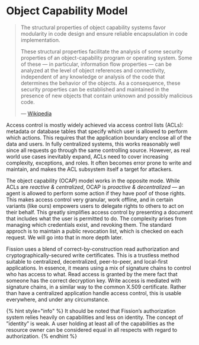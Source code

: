 # Object Capability Model

> The structural properties of object capability systems favor modularity in code design and ensure reliable encapsulation in code implementation.  
>   
> These structural properties facilitate the analysis of some security properties of an object-capability program or operating system. Some of these — in particular, information flow properties — can be analyzed at the level of object references and connectivity, independent of any knowledge or analysis of the code that determines the behavior of the objects. As a consequence, these security properties can be established and maintained in the presence of new objects that contain unknown and possibly malicious code.
>
> — [Wikipedia](https://en.wikipedia.org/wiki/Object-capability_model#Advantages_of_object_capabilities)

Access control is mostly widely achieved via access control lists \(ACLs\): metadata or database tables that specify which user is allowed to perform which actions. This requires that the application boundary enclose all of the data and users. In fully centralized systems, this works reasonably well since all requests go through the same controlling source. However, as real world use cases inevitably expand, ACLs need to cover increasing complexity, exceptions, and roles. It often becomes error prone to write and maintain, and makes the ACL subsystem itself a target for attackers.

The object capability \(OCAP\) model works in the opposite mode. While ACLs are _reactive & centralized_, OCAP is _proactive & decentralized_ — an agent is allowed to perform some action if they have poof of those rights. This makes access control very granular, work offline, and in certain variants \(like ours\) empowers users to delegate rights to others to act on their behalf. This greatly simplifies access control by presenting a document that includes what the user is permitted to do. The complexity arises from managing which credentials exist, and revoking them. The standard approch is to maintain a public revocation list, which is checked on each request. We will go into that in more depth later.

Fission uses a blend of correct-by-construction read authorization and cryptographically-secured write certificates. This is a trustless method suitable to centralized, decentralized, peer-to-peer, and local-first applications. In essence, it means using a mix of signature chains to control who has access to what. Read access is granted by the mere fact that someone has the correct decryption key. Write access is mediated with signature chains, in a similar way to the common X.509 certificate. Rather than have a centralized application handle access control, this is usable everywhere, and under any circumstance.

{% hint style="info" %}
It should be noted that Fission’s authorization system relies heavily on capabilities and less on identity. The concept of ”identity” is weak. A user holding at least all of the capabilities as the resource owner can be considered equal in all respects with regard to authorization.
{% endhint %}


